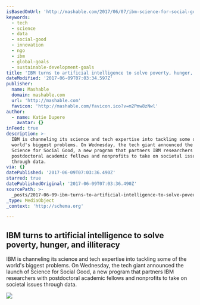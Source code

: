 ```yaml
---
isBasedOnUrl: 'http://mashable.com/2017/06/07/ibm-science-for-social-good/#9xVlYdZv0SqJ'
keywords:
  - tech
  - science
  - data
  - social-good
  - innovation
  - ngo
  - ibm
  - global-goals
  - sustainable-development-goals
title: 'IBM turns to artificial intelligence to solve poverty, hunger, and illiteracy'
dateModified: '2017-06-09T07:03:34.597Z'
publisher:
  name: Mashable
  domain: mashable.com
  url: 'http://mashable.com'
  favicon: 'http://mashable.com/favicon.ico?v=m2Pmw8zNwl'
author:
  - name: Katie Dupere
    avatar: {}
inFeed: true
description: >-
  IBM is channeling its science and tech expertise into tackling some of the
  world's biggest problems. On Wednesday, the tech giant announced the launch of
  Science for Social Good, a new program that partners IBM researchers with
  postdoctoral academic fellows and nonprofits to take on societal issues
  through data.
via: {}
datePublished: '2017-06-09T07:03:36.490Z'
starred: true
datePublishedOriginal: '2017-06-09T07:03:36.490Z'
sourcePath: >-
  _posts/2017-06-09-ibm-turns-to-artificial-intelligence-to-solve-poverty-hunge.md
_type: MediaObject
_context: 'http://schema.org'

---
```

<article style=""><h1>IBM turns to artificial intelligence to solve poverty, hunger, and illiteracy</h1><p>IBM is channeling its science and tech expertise into tackling some of the world's biggest problems. On Wednesday, the tech giant announced the launch of Science for Social Good, a new program that partners IBM researchers with postdoctoral academic fellows and nonprofits to take on societal issues through data.</p><img src="http://i.amz.mshcdn.com/mcnunyx9JfVAo4Q6GmEX6tBAWns=/1200x630/2017%2F06%2F07%2F16%2Fcc504a52346648978940d65b057d0c80.a0120.jpg" /></article>